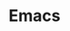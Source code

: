 ---
title: "Emacs"
description: "An extensible, customizable, free/libre text editor — and more.
At its core is an interpreter for Emacs Lisp, a dialect of the Lisp programming language with extensions to support text editing."
slug: "emacs"
image: "emacs.png"
---